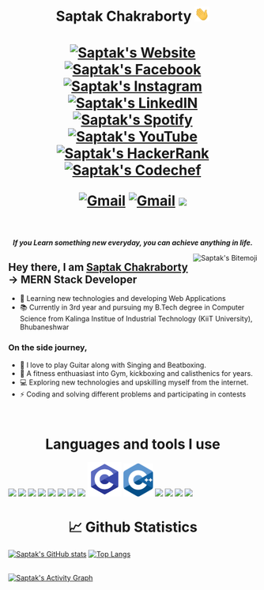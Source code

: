<h1 align="center">Saptak Chakraborty <img src="https://raw.githubusercontent.com/ABSphreak/ABSphreak/master/gifs/Hi.gif" width="30px"> </h1>

<h1 align="center">
   <a href="https://saptakportfolio.netlify.app/">
  <img alt="Saptak's Website" width="43px" src="https://lh3.googleusercontent.com/a-/AOh14GizYqzvo6N-7DkDJuSAdlQDNZrmYPwA8aeMKTVvoLs=s432-p-rw-no" />
</a>
  
 <a href="https://www.facebook.com/Saptak10">
  <img alt="Saptak's Facebook" width="68px" src="https://1000logos.net/wp-content/uploads/2021/04/Facebook-logo-768x480.png" />
</a>
  
  <a href="https://www.instagram.com/saptak10/">
  <img alt="Saptak's Instagram" width="42px" src="https://cdn2.iconfinder.com/data/icons/social-media-2285/512/1_Instagram_colored_svg_1-512.png" />
</a>
  
  <a href="https://www.linkedin.com/in/saptak-chakraborty/">
  <img alt="Saptak's LinkedIN" width="42px" src="https://raw.githubusercontent.com/peterthehan/peterthehan/master/assets/linkedin.svg" />
</a>
  
<a href="https://open.spotify.com/user/31humkqtfuyh3f4znuavyt2fwqsu">
  <img alt="Saptak's Spotify" width="42px" src="https://raw.githubusercontent.com/peterthehan/peterthehan/master/assets/spotify.svg" />
</a>
  
<a href="https://www.youtube.com/channel/UC7VlXXvUZhxoo2ux617y_Gg">
  <img alt="Saptak's YouTube" width="68px" src="https://logos-world.net/wp-content/uploads/2020/04/YouTube-Emblem.png" />
</a>
   
<a href="https://www.hackerrank.com/saptak_bugatti20">
  <img alt="Saptak's HackerRank" width="48x" src="https://upload.wikimedia.org/wikipedia/commons/thumb/6/65/HackerRank_logo.png/900px-HackerRank_logo.png" />
</a>   

<a href="https://www.codechef.com/users/saptak10">
  <img alt="Saptak's Codechef" width="45px" src="https://cdn.codechef.com/sites/default/files/uploads/pictures/bdf71a95e637ef76e2e9c90c2c44a020.png" />
</a>  
   
[![Gmail](https://img.shields.io/static/v1?label=Gmail&labelColor=EA0008&message=saptak.bugatti20@gmail.com&color=555555&style=flat&logo=gmail&logoColor=white)](mailto:saptak.bugatti20@gmail.com)
[![Gmail](https://img.shields.io/static/v1?label=Gmail&labelColor=EA0008&message=1929114@kiit.ac.in&color=555555&style=flat&logo=gmail&logoColor=white)](mailto:1929114@kiit.ac.in)
![](https://komarev.com/ghpvc/?username=Saptak10&style=plastic&label=PROFILE+VIEWS&color=brightgreen)

</h1>


<br>

<p align='center'><em><b>If you Learn something new everyday, you can achieve anything in life.</b></em></p><img align="right" src="https://sdk.bitmoji.com/render/panel/e0c8b93f-c246-46e8-9db2-ec0cb01ec9eb-1e0bf8fb-0ee9-41fe-ba7c-936697e0d12d-v1.png?transparent=1&palette=1" alt="Saptak's Bitemoji" border="0"/>
  
## Hey there, I am [Saptak Chakraborty](https://saptakportfolio.netlify.app/) -> MERN Stack Developer

- 🌱 Learning new technologies and developing Web Applications 
- 📚 Currently in 3rd year and pursuing my B.Tech degree in Computer Science from Kalinga Institue of Industrial Technology (KiiT University), Bhubaneshwar

### On the side journey,
  
- 🎸 I love to play Guitar along with Singing and Beatboxing.
- 🥊 A fitness enthuasiast into Gym, kickboxing and calisthenics for years.
- 💻 Exploring new technologies and upskilling myself from the internet.
- ⚡ Coding and solving different problems and participating in contests
 
 <br>
<h1 align="center">Languages and tools I use</h1> 
<p>
<img height="80" src="https://www.freepnglogos.com/uploads/html5-logo-png/html5-logo-best-web-design-psd-html-cms-development-ecommerce-6.png"> 
  
<img height="70" src="https://miro.medium.com/max/900/1*HTy1M1eFC7GoW6odSukQVw.png">
   
<img height="75" src="https://broadwayinfosys.com/uploads/courses/mongodb.png">

<img height="70" src="https://upload.wikimedia.org/wikipedia/commons/thumb/a/a7/React-icon.svg/768px-React-icon.svg.png"> 

<img height="75" src="https://cdn.freebiesupply.com/logos/thumbs/2x/nodejs-1-logo.png">

<img height="70" src="https://upload.wikimedia.org/wikipedia/commons/9/96/Socket-io.svg">
   
<img height="75" src="https://icons.getbootstrap.com/assets/img/icons-hero.png">
   
<img height="55" src="https://cdn.worldvectorlogo.com/logos/material-ui-1.svg">
  
<img height="70" src="https://github.com/Aakarsh-B/trying-repos/blob/master/c-programming.png"> 
  
<img height="67" src="https://github.com/Aakarsh-B/trying-repos/blob/master/c++.png"> 
   
<img height="67" src="https://upload.wikimedia.org/wikipedia/commons/thumb/c/c3/Python-logo-notext.svg/2048px-Python-logo-notext.svg.png"> 
  
<img height="80" src="https://www.kindpng.com/picc/m/188-1882416_flask-python-logo-hd-png-download.png">
 
<img height="70" src="https://pngimg.com/uploads/mysql/mysql_PNG1.png">
  
<img height="67" src="https://cdn.icon-icons.com/icons2/2107/PNG/512/file_type_vscode_icon_130084.png">
</p>

<h1 align="center">📈 Github Statistics</h1> 

[![Saptak's GitHub stats](https://github-readme-stats.vercel.app/api?username=Saptak10&show_icons=true&theme=radical)](https://github.com/Saptak10/github-readme-stats) [![Top Langs](https://github-readme-stats.vercel.app/api/top-langs/?username=Saptak10&layout=compact&theme=dark&title_color=FFFFFF&icon_color=FFFFFF&text_color=FFFFFF&bg_color=0D1117)](https://github.com/Saptak10/github-readme-stats) 

  <br/>
   <a href="https://github.com/Saptak10"><img alt="Saptak's Activity Graph" src="https://activity-graph.herokuapp.com/graph?username=Saptak10&custom_title=Saptak%20Chakraborty's%20Contribution%20Graph&theme=react-dark" /></a>
  <br/>

<!--
**Saptak10/Saptak10** is a ✨ _special_ ✨ repository because its `README.md` (this file) appears on your GitHub profile.

Here are some ideas to get you started:

- 🔭 I’m currently working on ...
- 🌱 I’m currently learning ...
- 👯 I’m looking to collaborate on ...
- 🤔 I’m looking for help with ...
- 💬 Ask me about ...
- 📫 How to reach me: ...
- 😄 Pronouns: ...
- ⚡ Fun fact: ...
-->
